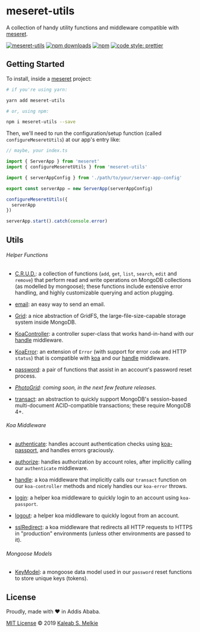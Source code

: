# meseret-utils

A collection of handy utility functions and middleware compatible with [meseret](https://github.com/kaleabmelkie/meseret).

[![meseret-utils](https://img.shields.io/npm/v/meseret-utils.png?style=flat-square)](https://www.npmjs.org/package/meseret-utils)
[![npm downloads](https://img.shields.io/npm/dm/meseret-utils.svg?style=flat-square)](https://www.npmjs.org/package/meseret-utils)
[![npm](https://img.shields.io/npm/dt/meseret-utils.svg?style=flat-square)](https://www.npmjs.org/package/meseret-utils)
[![code style: prettier](https://img.shields.io/badge/code_style-prettier-ff69b4.svg?style=flat-square)](https://github.com/prettier/prettier)

## Getting Started

To install, inside a [meseret](https://github.com/kaleabmelkie/meseret) project:

```bash
# if you're using yarn:

yarn add meseret-utils

# or, using npm:

npm i meseret-utils --save
```

Then, we'll need to run the configuration/setup function (called `configureMeseretUtils`) at our app's entry like:

```ts
// maybe, your index.ts

import { ServerApp } from 'meseret'
import { configureMeseretUtils } from 'meseret-utils'

import { serverAppConfig } from './path/to/your/server-app-config'

export const serverApp = new ServerApp(serverAppConfig)

configureMeseretUtils({
  serverApp
})

serverApp.start().catch(console.error)
```

## Utils

###### Helper Functions

- [C.R.U.D.](src/lib/crud/crud.ts): a collection of functions (`add`, `get`, `list`, `search`, `edit` and `remove`) that perform read and write operations on MongoDB collections (as modelled by mongoose); these functions include extensive error handling, and highly customizable querying and action plugging.

- [email](src/lib/email/email.ts): an easy way to send an email.

- [Grid](src/lib/grid/grid.ts): a nice abstraction of GridFS, the large-file-size-capable storage system inside MongoDB.

- [KoaController](src/lib/koa-controller/koa-controller.ts): a controller super-class that works hand-in-hand with our [handle](src/middleware/handle/handle.ts) middleware.

- [KoaError](src/lib/koa-error/koa-error.ts): an extension of `Error` (with support for error `code` and HTTP `status`) that is compatible with [koa](https://koajs.com/) and our [handle](src/middleware/handle/handle.ts) middleware.

- [password](src/lib/password/password.ts): a pair of functions that assist in an account's password reset process.

- _[PhotoGrid](src/lib/photo-grid/photo-grid.ts): coming soon, in the next few feature releases._

- [transact](src/lib/transact/transact.ts): an abstraction to quickly support MongoDB's session-based multi-document ACID-compatible transactions; these require MongoDB 4+.

###### Koa Middleware

- [authenticate](src/middleware/authenticate/authenticate.ts): handles account authentication checks using [koa-passport](https://www.npmjs.com/package/koa-passport), and handles errors graciously.

- [authorize](src/middleware/authorize/authorize.ts): handles authorization by account roles, after implicitly calling our `authenticate` middleware.

- [handle](src/middleware/handle/handle.ts): a koa middleware that implicitly calls our `transact` function on our `koa-controller` methods and nicely handles our `koa-error` throws.

- [login](src/middleware/login/login.ts): a helper koa middleware to quickly login to an account using `koa-passport`.

- [logout](src/middleware/logout/logout.ts): a helper koa middleware to quickly logout from an account.

- [sslRedirect](src/middleware/ssl-redirect/ssl-redirect.ts): a koa middleware that redirects all HTTP requests to HTTPS in "production" environments (unless other environments are passed to it).

###### Mongoose Models

- [KeyModel](src/models/key/key-model.ts): a mongoose data model used in our `password` reset functions to store unique keys (tokens).

## License

Proudly, made with &hearts; in Addis Ababa.

[MIT License](LICENSE) &copy; 2019 [Kaleab S. Melkie](https://bit.ly/kaleab)
